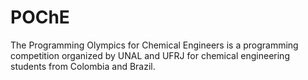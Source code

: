 # POChE
The Programming Olympics for Chemical Engineers is a programming competition organized by UNAL and UFRJ for chemical engineering students from Colombia and Brazil.
